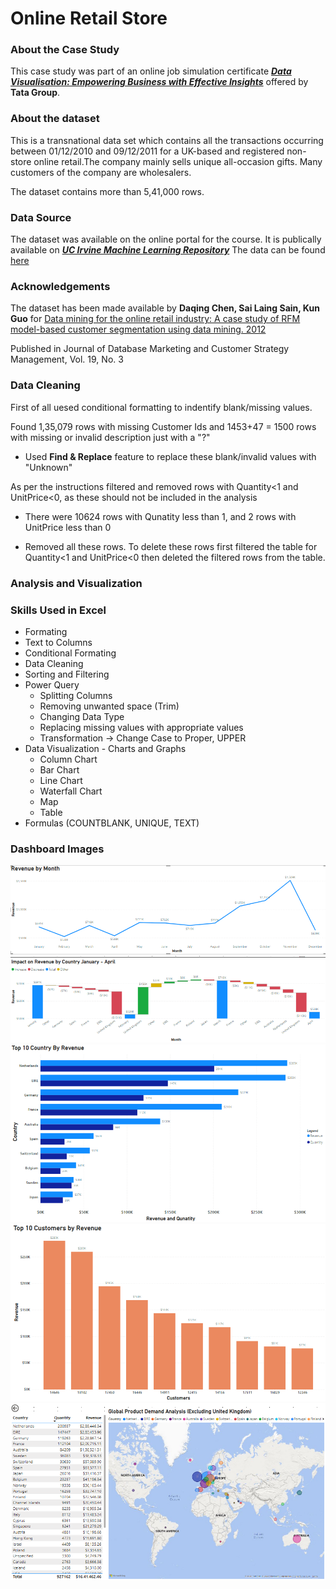 # Online Retail Store

### About the Case Study

This case study was part of an online job simulation certificate [***Data Visualisation: Empowering Business with Effective Insights***](https://www.theforage.com/simulations/tata/data-visualisation-p5xo) offered by **Tata Group**. 

### About the dataset

This is a transnational data set which contains all the transactions occurring between 01/12/2010 and 09/12/2011 for a UK-based and registered non-store online retail.The company mainly sells unique all-occasion gifts. Many customers of the company are wholesalers.

The dataset contains more than 5,41,000 rows.
 
### Data Source

The dataset was available on the online portal for the course. It is publically available on ***[UC Irvine Machine Learning Repository](https://archive.ics.uci.edu/)*** The data can be found [here](https://archive.ics.uci.edu/dataset/352/online+retail)

### Acknowledgements

The dataset has been made available by **Daqing Chen, Sai Laing Sain, Kun Guo** for
[Data mining for the online retail industry: A case study of RFM model-based customer segmentation using data mining. 2012](https://www.semanticscholar.org/paper/Data-mining-for-the-online-retail-industry%3A-A-case-Chen-Sain/e43a5a90fa33d419df42e485099f8f08badf2149)

Published in Journal of Database Marketing and Customer Strategy Management, Vol. 19, No. 3

### Data Cleaning

First of all uesed conditional formatting to indentify blank/missing values. 

Found 1,35,079 rows with missing Customer Ids and 1453+47 = 1500 rows with missing or invalid description just with a "?"
- Used **Find & Replace** feature to replace these blank/invalid values with "Unknown" 

As per the instructions filtered and removed rows with Quantity<1 and UnitPrice<0, as these should not be included in the analysis
- There were 10624 rows with Qunatity less than 1, and 2 rows with UnitPrice less than 0
* Removed all these rows. To delete these rows first filtered the table for Quantity<1 and UnitPrice<0 then deleted the filtered rows from the table.

### Analysis and Visualization

### Skills Used in Excel
- Formating
- Text to Columns
- Conditional Formating
- Data Cleaning
- Sorting and Filtering
- Power Query
  - Splitting Columns
  - Removing unwanted space (Trim)
  - Changing Data Type
  - Replacing missing values with appropriate values
  - Transformation -> Change Case to Proper, UPPER
- Data Visualization - Charts and Graphs
  - Column Chart
  - Bar Chart
  - Line Chart
  - Waterfall Chart
  - Map
  - Table
- Formulas (COUNTBLANK, UNIQUE, TEXT)


### Dashboard Images

<img src="Images/Question-1.png">

<img src="Images/Question-2.png">

<img src="Images/Question-3.png">

<img src="Images/Question-4.png">

